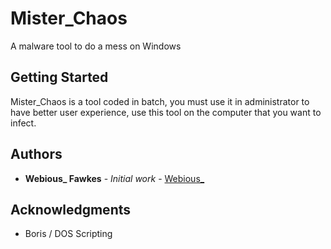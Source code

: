 # Mister_Chaos
A malware tool to do a mess on Windows

## Getting Started
Mister_Chaos is a tool coded in batch, you must use it in administrator to have better user experience, use this tool on the computer that you want to infect.

## Authors

* **Webious_ Fawkes** - *Initial work* - [Webious_](https://github.com/Webious)

## Acknowledgments

* Boris / DOS Scripting
